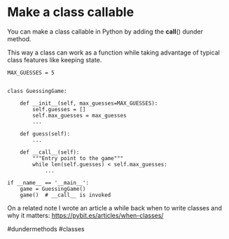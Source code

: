 # Make a class callable

You can make a class callable in Python by adding the __call__() dunder method.

This way a class can work as a function while taking advantage of typical class features like keeping state.

```
MAX_GUESSES = 5


class GuessingGame:

    def __init__(self, max_guesses=MAX_GUESSES):
        self.guesses = []
        self.max_guesses = max_guesses
        ...

    def guess(self):
        ...

    def __call__(self):
        """Entry point to the game"""
        while len(self.guesses) < self.max_guesses:
            ...

if __name__ == '__main__':
    game = GuessingGame()
    game()  # __call__ is invoked
```

On a related note I wrote an article a while back when to write classes and why it matters:
https://pybit.es/articles/when-classes/

#dundermethods #classes
